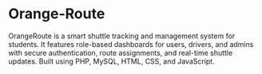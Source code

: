 # Orange-Route
OrangeRoute is a smart shuttle tracking and management system for students. It features role-based dashboards for users, drivers, and admins with secure authentication, route assignments, and real-time shuttle updates. Built using PHP, MySQL, HTML, CSS, and JavaScript.
